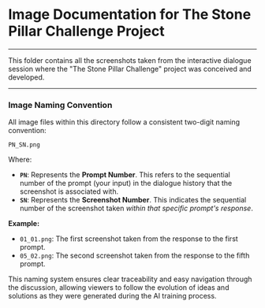
# Image Documentation for The Stone Pillar Challenge Project

---

This folder contains all the screenshots taken from the interactive dialogue session where the "The Stone Pillar Challenge" project was conceived and developed.

---

### Image Naming Convention

All image files within this directory follow a consistent two-digit naming convention:

`PN_SN.png`

Where:

* **`PN`**: Represents the **Prompt Number**. This refers to the sequential number of the prompt (your input) in the dialogue history that the screenshot is associated with.
* **`SN`**: Represents the **Screenshot Number**. This indicates the sequential number of the screenshot taken *within that specific prompt's response*.

**Example:**

* `01_01.png`: The first screenshot taken from the response to the first prompt.
* `05_02.png`: The second screenshot taken from the response to the fifth prompt.

This naming system ensures clear traceability and easy navigation through the discussion, allowing viewers to follow the evolution of ideas and solutions as they were generated during the AI training process.
